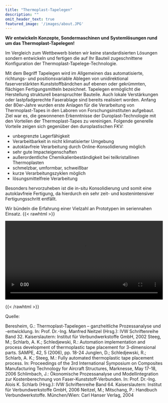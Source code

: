 ```yaml
---
title: "Thermoplast-Tapelegen"
description: ""
omit_header_text: true
featured_image: '/images/about.JPG'
---
```

**Wir entwickeln Konzepte, Sondermaschinen und Systemlösungen rund um das Thermoplast-Tapelegen!**

Im Vergleich zum Wettbewerb bieten wir keine standardisierten Lösungen sondern entwickeln und fertigen die auf Ihr Bauteil zugeschnittene Konfiguration der Thermoplast-Tapelege-Technologie.

Mit dem Begriff Tapelegen wird im Allgemeinen das automatisierte, richtungs- und positionsvariable Ablegen von unidirektional faserverstärkten Kunststoffbändchen auf ebenen oder gekrümmten, flächigen Fertigungsmitteln bezeichnet. Tapelegen ermöglicht die Herstellung strukturell beanspruchter Bauteile. Auch lokale Verstärkungen oder lastpfadgerechte Faserablage sind bereits realisiert worden.
Anfang der 80er-Jahre wurden erste Anlagen für die Verarbeitung von Thermoplast-Tapes in den Laboren von Forschungsinstituten aufgebaut. Ziel war es, die gewonnenen Erkenntnisse der Duroplast-Technologie mit den Vorteilen der Thermoplast-Tapes zu vereinigen. Folgende generelle Vorteile zeigen sich gegenüber den duroplastischen FKV:

* unbegrenzte Lagerfähigkeit
* Verarbeitbarkeit in nicht klimatisierter Umgebung
* autoklavfreie Verarbeitung durch Online-Konsolidierung möglich
* sehr gute Impacteigenschaften
* außerordentliche Chemikalienbeständigkeit bei teilkristallinen Thermoplasten
* schmelzbar, umformbar, schweißbar
* kurze Verarbeitungszyklen möglich
* lösungsmittelfreie Verarbeitung  

Besonders hervorzuheben ist die in-situ Konsolidierung und somit eine autoklavfreie Fertigung, da hierdurch ein sehr zeit- und kostenintensiver Fertigungsschritt entfällt.

Wir bündeln die Erfahrung einer Vielzahl an Prototypen im seriennahen Einsatz.
{{< rawhtml >}} 

<video width=100% controls>
    <source src="/videos/e.webm" type="video/webm">
    Your browser does not support the video tag.  
</video>

{{< /rawhtml >}}

Quelle:  

Beresheim, G.: Thermoplast-Tapelegen – ganzheitliche Prozessanalyse und -entwicklung. In: Prof. Dr.-Ing. Manfred Neitzel (Hrsg.): IVW Schriftenreihe Band 32. Kaiserslautern: Institut für Verbundwerkstoffe GmbH, 2002
Steeg, M.; Schlarb, A. K.; Schledjewski, R.: Automation implementation and process development of thermoplastic tape placement for 3-dimensional parts. SAMPE, 42, 5 (2006), pp. 18-24
Junglen, D.; Schledjewski, R.; Schlarb, A. K.; Steeg, M.: Fully automated thermoplastic tape placement process. In: Proceedings of the 3rd International Symposium on Composites Manufacturing Technology for Aircraft Structures, Marknesse, May 17-18, 2006
Schlimbach, J.: Ökonomische Prozessanalyse und Modellintegration zur Kostenberechnung von Faser-Kunststoff-Verbunden. In: Prof. Dr.-Ing. Alois K. Schlarb (Hrsg.): IVW Schriftenreihe Band 64. Kaiserslautern: Institut für Verbundwerkstoffe GmbH, 2006
Neitzel, M.; Mitschang, P.: Handbuch Verbundwerkstoffe. München/Wien: Carl Hanser Verlag, 2004
